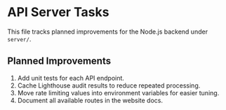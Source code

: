 # API Server Tasks

This file tracks planned improvements for the Node.js backend under `server/`.

## Planned Improvements
1. Add unit tests for each API endpoint.
2. Cache Lighthouse audit results to reduce repeated processing.
3. Move rate limiting values into environment variables for easier tuning.
4. Document all available routes in the website docs.
